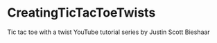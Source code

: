 # CreatingTicTacToeTwists
Tic tac toe with a twist YouTube tutorial series by Justin Scott Bieshaar

